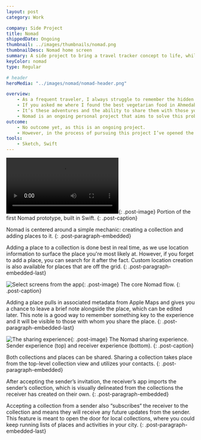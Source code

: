 ```yaml
---
layout: post
category: Work

company: Side Project
title: Nomad
shippedDate: Ongoing
thumbnail: ../images/thumbnails/nomad.png
thumbnailDesc: Nomad home screen
summary: A side project to bring a travel tracker concept to life, while learning Swift along the way.
keyColor: nomad
type: Regular

# header
heroMedia: "../images/nomad/nomad-header.png"

overview:
    - As a frequent traveler, I always struggle to remember the hidden gems I find on my trips.
    - If you asked me where I found the best vegetarian food in Ahmedabad or which locals-only beach in Nicaragua I liked best, I wouldn’t be able to give you a name or location, although my memories of the experiences are vivid.
    - It’s these adventures and the ability to share them with those you love that make travel worth it.
    - Nomad is an ongoing personal project that aims to solve this problem by giving you a central place to catalogue the places you visit and share them with friends seeking similar adventures. It makes saving, sending, and receiving trip itineraries and recommendations easy.
outcome:
    - No outcome yet, as this is an ongoing project.
    - However, in the process of pursuing this project I’ve opened the door to the world of Swift and iOS development, so in that sense it’s already a great success.
tools:
    - Sketch, Swift
---
```


<video src="../images/nomad/first-prototype.mp4" autoplay loop></video>{: .post-image}
Portion of the first Nomad prototype, built in Swift.
{: .post-caption}

Nomad is centered around a simple mechanic: creating a collection and adding places to it.
{: .post-paragraph-embedded}

Adding a place to a collection is done best in real time, as we use location information to surface the place you're most likely at. However, if you forget to add a place, you can search for it after the fact. Custom location creation is also available for places that are off the grid.
{: .post-paragraph-embedded-last}

![Select screens from the app](../images/nomad/nomad-flow-1.png){: .post-image}
The core Nomad flow.
{: .post-caption}

Adding a place pulls in associated metadata from Apple Maps and gives you a chance to leave a brief note alongside the place, which can be edited later. This note is a good way to remember something key to the experience and it will be visible to those with whom you share the place.
{: .post-paragraph-embedded-last}

![The sharing experience](../images/nomad/nomad-flow-2.png){: .post-image}
The Nomad sharing experience. Sender experience (top) and receiver experience (bottom).
{: .post-caption}

Both collections and places can be shared. Sharing a collection takes place from the top-level collection view and utilizes your contacts.
{: .post-paragraph-embedded}

After accepting the sender’s invitation, the receiver’s app imports the sender’s collection, which is visually delineated from the collections the receiver has created on their own.
{: .post-paragraph-embedded}

Accepting a collection from a sender also “subscribes“ the receiver to the collection and means they will receive any future updates from the sender. This feature is meant to open the door for local collections, where you could keep running lists of places and activities in your city.
{: .post-paragraph-embedded-last}
